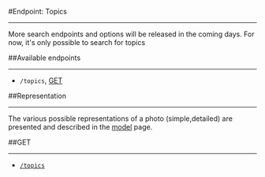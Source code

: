 #Endpoint: Topics
***
More search endpoints and options will be released in the coming days. For now, it's only possible to search for topics

##Available endpoints
***

* `/topics`, [GET](topics/GET_topics.md)


##Representation
***

The various possible representations of a photo (simple,detailed) are presented and described in the [model](../resources/model.md) page.

##GET
***

* [`/topics`](topics/GET_topics.md)